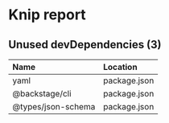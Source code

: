 # Knip report

## Unused devDependencies (3)

| Name               | Location     |
|:-------------------|:-------------|
| yaml               | package.json |
| @backstage/cli     | package.json |
| @types/json-schema | package.json |

